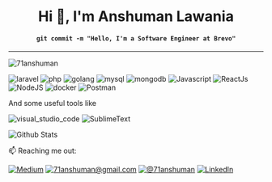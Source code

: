 
<h1 align="center">Hi 👋, I'm Anshuman Lawania</h1>

<h4 align="center">
  
  `git commit -m "Hello, I'm a Software Engineer at Brevo"`

</h4>

<hr />

<p align="left"> <img src="https://komarev.com/ghpvc/?username=71anshuman&label=Profile%20views&color=0e75b6&style=flat" alt="71anshuman" /> </p>


![laravel](https://img.shields.io/badge/Laravel-FF2D20?style=for-the-badge&logo=laravel&logoColor=white)
![php](https://img.shields.io/badge/PHP-777BB4?style=for-the-badge&logo=php&logoColor=white)
![golang](https://img.shields.io/badge/Go-00ADD8?style=for-the-badge&logo=go&logoColor=white)
![mysql](https://img.shields.io/badge/MySQL-00000F?style=for-the-badge&logo=mysql&logoColor=white)
![mongodb](https://img.shields.io/badge/MongoDB-4EA94B?style=for-the-badge&logo=mongodb&logoColor=white)
![Javascript](https://img.shields.io/badge/JavaScript-323330?style=for-the-badge&logo=javascript&logoColor=F7DF1E)
![ReactJs](https://img.shields.io/badge/React-20232A?style=for-the-badge&logo=react&logoColor=61DAFB)
![NodeJS](https://img.shields.io/badge/Node.js-43853D?style=for-the-badge&logo=node.js&logoColor=white)
![docker](https://img.shields.io/badge/Docker-2CA5E0?style=for-the-badge&logo=docker&logoColor=white)
![Postman](https://img.shields.io/badge/Postman-FF6C37?style=for-the-badge&logo=Postman&logoColor=white)


And some useful tools like

![visual_studio_code](https://aleen42.github.io/badges/src/visual_studio_code.svg)
![SublimeText](https://aleen42.github.io/badges/src/sublime_text.svg)

![Github Stats](https://github-readme-stats.vercel.app/api?username=71anshuman&bg_color=30,e96443,904e95&title_color=fff&text_color=fff&show_icons=true&icon_color=fff)

📫 Reaching me out:

[![Medium](https://img.shields.io/badge/Medium-12100E?style=for-the-badge&logo=medium&logoColor=white)](https://71anshuman.medium.com)
[![71anshuman@gmail.com](https://img.shields.io/badge/mail-D14836?style=for-the-badge&logo=gmail&logoColor=white)](mailto:71anshuman@gmail.com) 
[![@71anshuman](https://img.shields.io/badge/tweet-1DA1F2?style=for-the-badge&logo=twitter&logoColor=white)](https://twitter.com/71anshuman)
[![LinkedIn](https://img.shields.io/badge/linkedin-0077B5?style=for-the-badge&logo=linkedin&logoColor=white)](https://www.linkedin.com/in/71anshuman)

<!--
**71anshuman/71anshuman** is a ✨ _special_ ✨ repository because its `README.md` (this file) appears on your GitHub profile.

Here are some ideas to get you started:

- 🔭 I’m currently working on ...
- 🌱 I’m currently learning ...
- 👯 I’m looking to collaborate on ...
- 🤔 I’m looking for help with ...
- 💬 Ask me about ...
- 📫 How to reach me: ...
- 😄 Pronouns: ...
- ⚡ Fun fact: ...
-->
